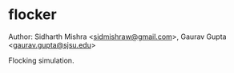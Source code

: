 # flocker

Author: Sidharth Mishra &lt;sidmishraw@gmail.com&gt;, Gaurav Gupta &lt;gaurav.gupta@sjsu.edu&gt;

Flocking simulation.
